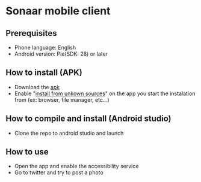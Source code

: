 # Sonaar mobile client

## Prerequisites 

- Phone language: English
- Android version: Pie(SDK: 28) or later

## How to install (APK)

- Download the [apk](https://github.com/SONAARProject/mobile-client/raw/master/apk/sonar.apk)
- Enable "[install from unkown sources](https://developer.android.com/distribute/marketing-tools/alternative-distribution)" on the app you start the instalation from (ex: browser, file manager, etc...)

## How to compile and install (Android studio)

- Clone the repo to android studio and launch

## How to use

- Open the app and enable the accessibility service
- Go to twitter and try to post a photo
